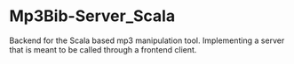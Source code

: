 # Mp3Bib-Server_Scala
Backend for the Scala based mp3 manipulation tool. Implementing a server that is meant to be called through a frontend client.
